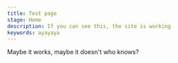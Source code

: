 ```yaml
---
title: Test page
stage: Home
description: If you can see this, the site is working
keywords: ayayaya
---
```

Maybe it works, maybe it doesn't who knows?